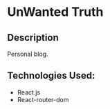 # UnWanted Truth

## Description

Personal blog.

## Technologies Used: 
- React.js
- React-router-dom